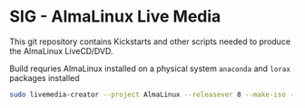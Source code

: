# SIG - AlmaLinux Live Media

This git repository contains Kickstarts and other scripts
needed to produce the AlmaLinux LiveCD/DVD. 

Build requries AlmaLinux installed on a physical system `anaconda` and `lorax` packages installed

```sh
sudo livemedia-creator --project AlmaLinux --releasever 8 --make-iso --ks=kickstarts/almalinux-8-livecd.ks --no-virt
```
